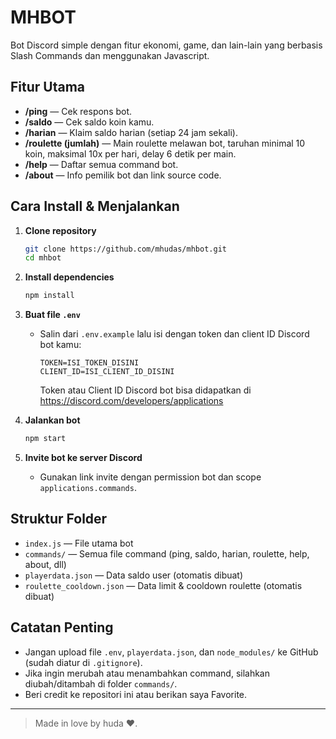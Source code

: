 # MHBOT

Bot Discord simple dengan fitur ekonomi, game, dan lain-lain yang berbasis Slash Commands dan menggunakan Javascript.

## Fitur Utama
- **/ping** — Cek respons bot.
- **/saldo** — Cek saldo koin kamu.
- **/harian** — Klaim saldo harian (setiap 24 jam sekali).
- **/roulette (jumlah)** — Main roulette melawan bot, taruhan minimal 10 koin, maksimal 10x per hari, delay 6 detik per main.
- **/help** — Daftar semua command bot.
- **/about** — Info pemilik bot dan link source code.

## Cara Install & Menjalankan

1. **Clone repository**
   ```bash
   git clone https://github.com/mhudas/mhbot.git
   cd mhbot
   ```

2. **Install dependencies**
   ```bash
   npm install
   ```

3. **Buat file `.env`**
   - Salin dari `.env.example` lalu isi dengan token dan client ID Discord bot kamu:
     ```env
     TOKEN=ISI_TOKEN_DISINI
     CLIENT_ID=ISI_CLIENT_ID_DISINI
     ```
     Token atau Client ID Discord bot bisa didapatkan di https://discord.com/developers/applications

4. **Jalankan bot**
   ```bash
   npm start
   ```

5. **Invite bot ke server Discord**
   - Gunakan link invite dengan permission bot dan scope `applications.commands`.

## Struktur Folder
- `index.js` — File utama bot
- `commands/` — Semua file command (ping, saldo, harian, roulette, help, about, dll)
- `playerdata.json` — Data saldo user (otomatis dibuat)
- `roulette_cooldown.json` — Data limit & cooldown roulette (otomatis dibuat)

## Catatan Penting
- Jangan upload file `.env`, `playerdata.json`, dan `node_modules/` ke GitHub (sudah diatur di `.gitignore`).
- Jika ingin merubah atau menambahkan command, silahkan diubah/ditambah di folder `commands/`.
- Beri credit ke repositori ini atau berikan saya Favorite.
---

> Made in love by huda ❤️.
